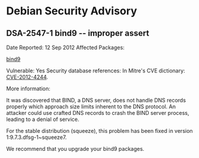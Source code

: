 
Debian Security Advisory
========================


DSA-2547-1 bind9 -- improper assert
-----------------------------------



Date Reported:
12 Sep 2012
Affected Packages:

[bind9](https://packages.debian.org/src:bind9)

Vulnerable:
Yes
Security database references:
In Mitre's CVE dictionary: [CVE-2012-4244](https://security-tracker.debian.org/tracker/CVE-2012-4244).  

More information:

It was discovered that BIND, a DNS server, does not handle DNS records
properly which approach size limits inherent to the DNS protocol. An
attacker could use crafted DNS records to crash the BIND server
process, leading to a denial of service.


For the stable distribution (squeeze), this problem has been fixed in
version 1:9.7.3.dfsg-1~squeeze7.


We recommend that you upgrade your bind9 packages.





